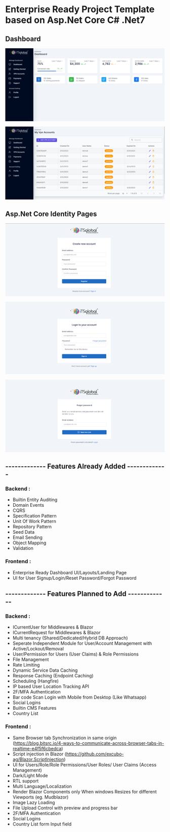 # Enterprise Ready Project Template based on Asp.Net Core C# .Net7


## Dashboard

![alt text](https://raw.githubusercontent.com/usamazahidkhan/AspNetCoreProjectTemplate/master/Screenshots/dashboard.png)

![alt text](https://raw.githubusercontent.com/usamazahidkhan/AspNetCoreProjectTemplate/master/Screenshots/list.png)


## Asp.Net Core Identity Pages

![alt text](https://raw.githubusercontent.com/usamazahidkhan/AspNetCoreProjectTemplate/master/Screenshots/register.png)

![alt text](https://raw.githubusercontent.com/usamazahidkhan/AspNetCoreProjectTemplate/master/Screenshots/login.png)

![alt text](https://raw.githubusercontent.com/usamazahidkhan/AspNetCoreProjectTemplate/master/Screenshots/forgotpassword.png)


## ------------- Features Already Added -------------

### Backend :

* Builtin Entity Auditing
* Domain Events
* CQRS
* Specification Pattern
* Unit Of Work Pattern
* Repository Pattern
* Seed Data
* Email Sending
* Object Mapping
* Validation

### Frontend :

* Enterprise Ready Dashboard UI/Layouts/Landing Page
* UI for User Signup/Login/Reset Password/Forgot Password



## ------------- Features Planned to Add -------------

### Backend :

* ICurrentUser for Middlewares & Blazor
* ICurrentRequest for Middlewares & Blazor
* Multi tenancy (Shared/Dedicated/Hybrid DB Approach)
* Seperate Independent Module for User/Account Management with Active/Lockout/Removal
* User/Permission for Users (User Claims) & Role Permissions
* File Management
* Rate Limiting
* Dynamic Service Data Caching
* Response Caching (Endpoint Caching)
* Scheduling (Hangfire)
* IP based User Location Tracking API
* 2F/MFA Authentication
* Bar code Scan Login with Mobile from Desktop (Like Whatsapp)
* Social Logins
* Builtin CMS Features
* Country List

### Frontend :

* Same Browser tab Synchronization in same origin (https://blog.bitsrc.io/4-ways-to-communicate-across-browser-tabs-in-realtime-e4f5f6cbedca)
* Script injection in Blazor (https://github.com/excubo-ag/Blazor.ScriptInjection)
* UI for Users/Role/Role Permissions/User Roles/ User Claims (Access Management)
* Dark/Light Mode
* RTL support
* Multi Language/Localization
* Render Blazor Components only When windows Resizes for different Viewports (eg. Mudblazor)
* Image Lazy Loading
* File Upload Control with preview and progress bar
* 2F/MFA Authentication
* Social Logins
* Country List form Input field
